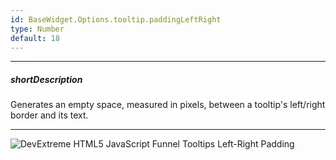 ```yaml
---
id: BaseWidget.Options.tooltip.paddingLeftRight
type: Number
default: 18
---
```

---
##### shortDescription
Generates an empty space, measured in pixels, between a tooltip's left/right border and its text.

---
![DevExtreme HTML5 JavaScript Funnel Tooltips Left-Right Padding](/images/ChartJS/TooltipPaddingLeftRight.png)